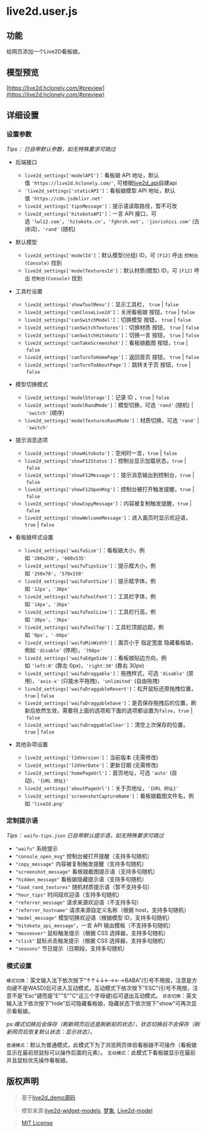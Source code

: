 # live2d.user.js

## 功能

给网页添加一个Live2D看板娘。

## 模型预览

[https://live2d.hclonely.com/#preview](https://live2d.hclonely.com/#preview)

## 详细设置

### 设置参数

*Tips： 已自带默认参数，如无特殊要求可跳过*

- 后端接口

  - `live2d_settings['modelAPI']`：看板娘 API 地址，默认值 `'https://live2d.hclonely.com/'`, 可根据[live2d_api](https://github.com/fghrsh/live2d_api)自建api
  - `'live2d_settings['staticAPI']`：看板娘模型 API 地址，默认值 `'https://cdn.jsdelivr.net'`
  - `live2d_settings['tipsMessage']`：提示语读取路径，暂不可改
  - `live2d_settings['hitokotoAPI']`：一言 API 接口，可选 `'lwl12.com'`，`'hitokoto.cn'`，`'fghrsh.net'`，`'jinrishici.com'` (古诗词)，`'rand'` (随机)

- 默认模型

  - `live2d_settings['modelId']`：默认模型(分组) ID，可 `[F12]` 呼出 `控制台(Console)` 找到
  - `live2d_settings['modelTexturesId']`：默认材质(模型) ID，可 `[F12]` 呼出 `控制台(Console)` 找到

- 工具栏设置

  - `live2d_settings['showToolMenu']`：显示工具栏， `true` | `false`
  - `live2d_settings['canCloseLive2d']`：关闭看板娘 按钮，`true` | `false`
  - `live2d_settings['canSwitchModel']`：切换模型 按钮， `true` | `false`
  - `live2d_settings['canSwitchTextures']`：切换材质 按钮， `true` | `false`
  - `live2d_settings['canSwitchHitokoto']`：切换一言 按钮， `true` | `false`
  - `live2d_settings['canTakeScreenshot']`：看板娘截图 按钮，`true` | `false`
  - `live2d_settings['canTurnToHomePage']`：返回首页 按钮， `true` | `false`
  - `live2d_settings['canTurnToAboutPage']`：跳转关于页 按钮，`true` | `false`

- 模型切换模式

  - `live2d_settings['modelStorage']`：记录 ID ，`true` | `false`
  - `live2d_settings['modelRandMode']`：模型切换，可选 `'rand'` (随机) | `'switch'` (顺序)
  - `live2d_settings['modelTexturesRandMode']`：材质切换，可选 `'rand'` | `'switch'`

- 提示消息选项

  - `live2d_settings['showHitokoto']`：空闲时一言，`true` | `false`
  - `live2d_settings['showF12Status']`：控制台显示加载状态，`true` | `false`
  - `live2d_settings['showF12Message']`：提示消息输出到控制台，`true` | `false`
  - `live2d_settings['showF12OpenMsg']`：控制台被打开触发提醒，`true` | `false`
  - `live2d_settings['showCopyMessage']`：内容被复制触发提醒，`true` | `false`
  - `live2d_settings['showWelcomeMessage']`：进入面页时显示欢迎语，`true` | `false`

- 看板娘样式设置

  - `live2d_settings['waifuSize']`：看板娘大小，例如 `'280x250'`，`'600x535'`
  - `live2d_settings['waifuTipsSize']`：提示框大小，例如 `'250x70'`，`'570x150'`
  - `live2d_settings['waifuFontSize']`：提示框字体，例如 `'12px'`，`'30px'`
  - `live2d_settings['waifuToolFont']`：工具栏字体，例如 `'14px'`，`'36px'`
  - `live2d_settings['waifuToolLine']`：工具栏行高，例如 `'20px'`，`'36px'`
  - `live2d_settings['waifuToolTop']`：工具栏顶部边距，例如 `'0px'`，`'-60px'`
  - `live2d_settings['waifuMinWidth']`：面页小于 指定宽度 隐藏看板娘，例如 `'disable'` (停用)，`'768px'`
  - `live2d_settings['waifuEdgeSide']`：看板娘贴边方向，例如 `'left:0'` (靠左 0px)，`'right:30'` (靠右 30px)
  - `live2d_settings['waifuDraggable']`：拖拽样式，可选 `'disable'` (禁用)，`'axis-x'` (只能水平拖拽)，`'unlimited'` (自由拖拽)
  - `live2d_settings['waifuDraggableRevert']`：松开鼠标还原拖拽位置，`true` | `false`
  - `live2d_settings['waifuDraggableSave']`：是否保存拖拽后的位置，刷新后依然生效，需要将上面的选项和下面的选项都设置为`false`，`true` | `false`
  - `live2d_settings['waifuDraggableClear']`：清空上次保存的位置，`true` | `false`

- 其他杂项设置

  - `live2d_settings['l2dVersion']`：当前版本 (无需修改)
  - `live2d_settings['l2dVerDate']`：更新日期 (无需修改)
  - `live2d_settings['homePageUrl']`：首页地址，可选 `'auto'` (自动)，`'{URL 网址}'`
  - `live2d_settings['aboutPageUrl']`：关于页地址，`'{URL 网址}'`
  - `live2d_settings['screenshotCaptureName']`：看板娘截图文件名，例如 `'live2d.png'`

### 定制提示语

*Tips： `waifu-tips.json` 已自带默认提示语，如无特殊要求可跳过*

- `"waifu"` 系统提示
- `"console_open_msg"` 控制台被打开提醒（支持多句随机）
- `"copy_message"` 内容被复制触发提醒（支持多句随机）
- `"screenshot_message"` 看板娘截图提示语（支持多句随机）
- `"hidden_message"` 看板娘隐藏提示语（支持多句随机）
- `"load_rand_textures"` 随机材质提示语（暂不支持多句）
- `"hour_tips"` 时间段欢迎语（支持多句随机）
- `"referrer_message"` 请求来源欢迎语（不支持多句）
- `"referrer_hostname"` 请求来源自定义名称（根据 host，支持多句随机）
- `"model_message"` 模型切换欢迎语（根据模型 ID，支持多句随机）
- `"hitokoto_api_message"`，一言 API 输出模板（不支持多句随机）
- `"mouseover"` 鼠标触发提示（根据 CSS 选择器，支持多句随机）
- `"click"` 鼠标点击触发提示（根据 CSS 选择器，支持多句随机）
- `"seasons"` 节日提示（日期段，支持多句随机）

### 模式设置

`模式切换`：英文输入法下依次按下"↑↑↓↓←→←→BABA"(引号不用按，注意是方向键不是WASD)后可进入互动模式，互动模式下依次按下"ESC"(引号不用按，注意不是"Esc"键而是"E""S""C"这三个字母键)后可退出互动模式。
`状态切换`：英文输入法下依次按下"hide"后可隐藏看板娘，隐藏状态下依次按下"show"可再次显示看板娘。

*ps:模式切换后会保存（刷新网页后还是刷新前的状态），状态切换后不会保存（刷新网页后恢复默认状态：显示状态）。*

`普通模式`：默认为普通模式，此模式下为了浏览网页体验看板娘不可操作（看板娘显示在最前但鼠标可以操作后面的元素）。
`互动模式`：此模式下看板娘显示在最前并且鼠标优先操作看板娘。

## 版权声明

> 基于[live2d_demo源码](https://github.com/fghrsh/live2d_demo)

> 模型来源:[live2d-widget-models](https://github.com/xiazeyu/live2d-widget-models), [梦象](https://mx.paul.ren/page/1/), [Live2d-model](https://github.com/Eikanya/Live2d-model)

> [MIT License](https://github.com/HCLonely/live2d.user.js/blob/master/LICENSE)

